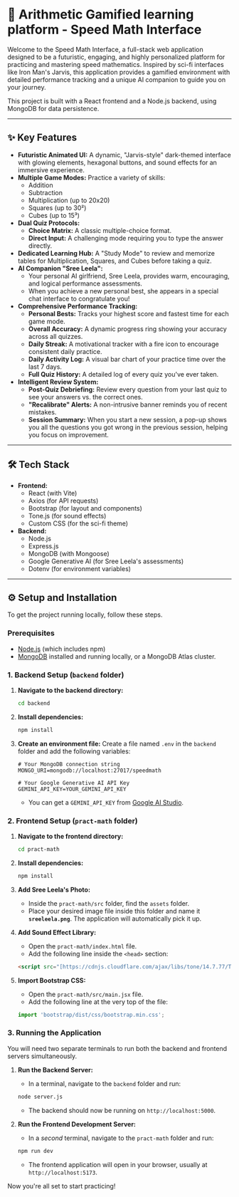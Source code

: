 # 🚀 Arithmetic Gamified learning platform - Speed Math Interface
Welcome to the Speed Math Interface, a full-stack web application designed to be a futuristic, engaging, and highly personalized platform for practicing and mastering speed mathematics. Inspired by sci-fi interfaces like Iron Man's Jarvis, this application provides a gamified environment with detailed performance tracking and a unique AI companion to guide you on your journey.

This project is built with a React frontend and a Node.js backend, using MongoDB for data persistence.

---

## ✨ Key Features

* **Futuristic Animated UI:** A dynamic, "Jarvis-style" dark-themed interface with glowing elements, hexagonal buttons, and sound effects for an immersive experience.
* **Multiple Game Modes:** Practice a variety of skills:
    * Addition
    * Subtraction
    * Multiplication (up to 20x20)
    * Squares (up to 30²)
    * Cubes (up to 15³)
* **Dual Quiz Protocols:**
    * **Choice Matrix:** A classic multiple-choice format.
    * **Direct Input:** A challenging mode requiring you to type the answer directly.
* **Dedicated Learning Hub:** A "Study Mode" to review and memorize tables for Multiplication, Squares, and Cubes before taking a quiz.
* **AI Companion "Sree Leela":**
    * Your personal AI girlfriend, Sree Leela, provides warm, encouraging, and logical performance assessments.
    * When you achieve a new personal best, she appears in a special chat interface to congratulate you!
* **Comprehensive Performance Tracking:**
    * **Personal Bests:** Tracks your highest score and fastest time for each game mode.
    * **Overall Accuracy:** A dynamic progress ring showing your accuracy across all quizzes.
    * **Daily Streak:** A motivational tracker with a fire icon to encourage consistent daily practice.
    * **Daily Activity Log:** A visual bar chart of your practice time over the last 7 days.
    * **Full Quiz History:** A detailed log of every quiz you've ever taken.
* **Intelligent Review System:**
    * **Post-Quiz Debriefing:** Review every question from your last quiz to see your answers vs. the correct ones.
    * **"Recalibrate" Alerts:** A non-intrusive banner reminds you of recent mistakes.
    * **Session Summary:** When you start a new session, a pop-up shows you all the questions you got wrong in the previous session, helping you focus on improvement.

---

## 🛠️ Tech Stack

* **Frontend:**
    * React (with Vite)
    * Axios (for API requests)
    * Bootstrap (for layout and components)
    * Tone.js (for sound effects)
    * Custom CSS (for the sci-fi theme)
* **Backend:**
    * Node.js
    * Express.js
    * MongoDB (with Mongoose)
    * Google Generative AI (for Sree Leela's assessments)
    * Dotenv (for environment variables)

---

## ⚙️ Setup and Installation

To get the project running locally, follow these steps.

### **Prerequisites**

* [Node.js](https://nodejs.org/) (which includes npm)
* [MongoDB](https://www.mongodb.com/try/download/community) installed and running locally, or a MongoDB Atlas cluster.

### **1. Backend Setup (`backend` folder)**

1.  **Navigate to the backend directory:**
    ```bash
    cd backend
    ```

2.  **Install dependencies:**
    ```bash
    npm install
    ```

3.  **Create an environment file:**
    Create a file named `.env` in the `backend` folder and add the following variables:

    ```env
    # Your MongoDB connection string
    MONGO_URI=mongodb://localhost:27017/speedmath

    # Your Google Generative AI API Key
    GEMINI_API_KEY=YOUR_GEMINI_API_KEY
    ```
    * You can get a `GEMINI_API_KEY` from [Google AI Studio](https://aistudio.google.com/app/apikey).

### **2. Frontend Setup (`pract-math` folder)**

1.  **Navigate to the frontend directory:**
    ```bash
    cd pract-math
    ```

2.  **Install dependencies:**
    ```bash
    npm install
    ```

3.  **Add Sree Leela's Photo:**
    * Inside the `pract-math/src` folder, find the `assets` folder.
    * Place your desired image file inside this folder and name it **`sreeleela.png`**. The application will automatically pick it up.

4.  **Add Sound Effect Library:**
    * Open the `pract-math/index.html` file.
    * Add the following line inside the `<head>` section:
    ```html
    <script src="[https://cdnjs.cloudflare.com/ajax/libs/tone/14.7.77/Tone.js](https://cdnjs.cloudflare.com/ajax/libs/tone/14.7.77/Tone.js)"></script>
    ```

5.  **Import Bootstrap CSS:**
    * Open the `pract-math/src/main.jsx` file.
    * Add the following line at the very top of the file:
    ```javascript
    import 'bootstrap/dist/css/bootstrap.min.css';
    ```

### **3. Running the Application**

You will need two separate terminals to run both the backend and frontend servers simultaneously.

1.  **Run the Backend Server:**
    * In a terminal, navigate to the `backend` folder and run:
    ```bash
    node server.js
    ```
    * The backend should now be running on `http://localhost:5000`.

2.  **Run the Frontend Development Server:**
    * In a *second* terminal, navigate to the `pract-math` folder and run:
    ```bash
    npm run dev
    ```
    * The frontend application will open in your browser, usually at `http://localhost:5173`.

Now you're all set to start practicing!
